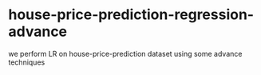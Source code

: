 # house-price-prediction-regression-advance
we perform LR on house-price-prediction dataset using some advance techniques
